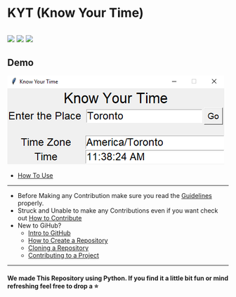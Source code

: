 # KYT (Know Your Time)
![](https://img.shields.io/twitter/follow/IamAbir82?color=Black&label=Abir%20Bhattacharya&logo=Twitter&style=flat-square)
![](https://img.shields.io/github/forks/abirbhattacharya82/Know-Your-Time?color=green&logo=github&style=plastic)
![](https://img.shields.io/github/stars/abirbhattacharya82/Know-Your-Time?color=green&logo=github&style=plastic)
------------------------------
## Demo
![](Demo.png)
* [How To Use](Manual.md)
-------------------------------
* Before Making any Contribution make sure you read the [Guidelines](Guidelines.md) properly.
* Struck and Unable to make any Contributions even if you want check out [How to Contribute](how_to_contribute.md)
* New to GiHub?
  * [Intro to GitHub](https://www.youtube.com/watch?v=V4K6Dy9DWm8)
  * [How to Create a Repository](https://www.youtube.com/watch?v=VWzQSXCTLOM)
  * [Cloning a Repository](https://www.youtube.com/watch?v=L2_XikMM0nI)
  * [Contributing to a Project](https://www.youtube.com/watch?v=b-hGpPrVcus)
-------------------------------- 
#### We made This Repository using Python. If you find it a little bit fun or mind refreshing feel free to drop a :star:
